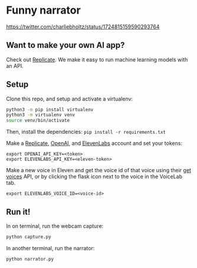# Funny narrator 

https://twitter.com/charliebholtz/status/1724815159590293764

## Want to make your own AI app?
Check out [Replicate](https://replicate.com). We make it easy to run machine learning models with an API.

## Setup

Clone this repo, and setup and activate a virtualenv:

```bash
python3 -m pip install virtualenv
python3 -m virtualenv venv
source venv/bin/activate
```

Then, install the dependencies:
`pip install -r requirements.txt`

Make a [Replicate](https://replicate.com), [OpenAI](https://beta.openai.com/), and [ElevenLabs](https://elevenlabs.io) account and set your tokens:

```
export OPENAI_API_KEY=<token>
export ELEVENLABS_API_KEY=<eleven-token>
```

Make a new voice in Eleven and get the voice id of that voice using their [get voices](https://elevenlabs.io/docs/api-reference/voices) API, or by clicking the flask icon next to the voice in the VoiceLab tab.

```
export ELEVENLABS_VOICE_ID=<voice-id>
```

## Run it!

In on terminal, run the webcam capture:
```bash
python capture.py
```
In another terminal, run the narrator:

```bash
python narrator.py
```

